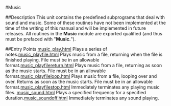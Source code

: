 
#Music

##Description
This unit contains the predefined subprograms that deal with sound and music. Some of these routines have not been implemented at the time of the writing of this manual and will be implemented in future releases.
All routines in the **Music** module are exported qualified (and thus must be prefaced with "**Music.**").



##Entry Points
[music_play.html](**Play**) Plays a series of notes.[music_playfile.html](**PlayFile**) Plays music from a file, returning when the file is finished playing. File must be in an allowable format.[music_playfilereturn.html](**PlayFileReturn**) Plays music from a file, returning as soon as the music starts. File must be in an allowable format.[music_playfileloop.html](**PlayFileLoop**) Plays music from a file, looping over and over. Returns as soon as the music starts. File must be in an allowable format.[music_playfilestop.html](**PlayFileStop**) Immediately terminates any playing music files. [music_sound.html](**Sound**) Plays a specified frequency for a specified duration.[music_soundoff.html](**SoundOff**) Immediately terminates any sound playing.


